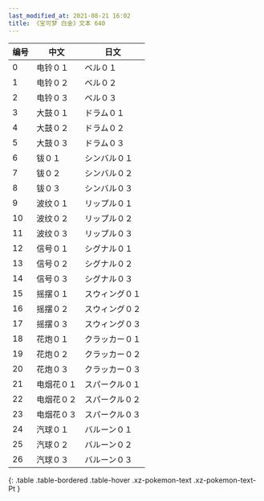 ```yaml
---
last_modified_at: 2021-08-21 16:02
title: 《宝可梦 白金》文本 640
---
```

| 编号 | 中文 | 日文 |
| ---- | ---- | ---- |
| 0 | 电铃０１ | ベル０１ |
| 1 | 电铃０２ | ベル０２ |
| 2 | 电铃０３ | ベル０３ |
| 3 | 大鼓０１ | ドラム０１ |
| 4 | 大鼓０２ | ドラム０２ |
| 5 | 大鼓０３ | ドラム０３ |
| 6 | 钹０１ | シンバル０１ |
| 7 | 钹０２ | シンバル０２ |
| 8 | 钹０３ | シンバル０３ |
| 9 | 波纹０１ | リップル０１ |
| 10 | 波纹０２ | リップル０２ |
| 11 | 波纹０３ | リップル０３ |
| 12 | 信号０１ | シグナル０１ |
| 13 | 信号０２ | シグナル０２ |
| 14 | 信号０３ | シグナル０３ |
| 15 | 摇摆０１ | スウィング０１ |
| 16 | 摇摆０２ | スウィング０２ |
| 17 | 摇摆０３ | スウィング０３ |
| 18 | 花炮０１ | クラッカー０１ |
| 19 | 花炮０２ | クラッカー０２ |
| 20 | 花炮０３ | クラッカー０３ |
| 21 | 电烟花０１ | スパークル０１ |
| 22 | 电烟花０２ | スパークル０２ |
| 23 | 电烟花０３ | スパークル０３ |
| 24 | 汽球０１ | バルーン０１ |
| 25 | 汽球０２ | バルーン０２ |
| 26 | 汽球０３ | バルーン０３ |
{: .table .table-bordered .table-hover .xz-pokemon-text .xz-pokemon-text-Pt }